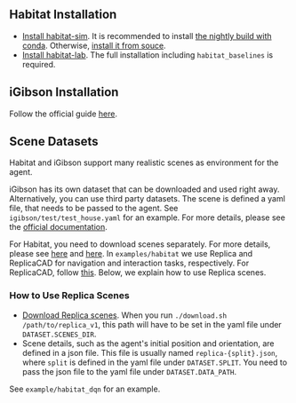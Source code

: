 ## Habitat Installation
* [Install habitat-sim](https://github.com/facebookresearch/habitat-sim/).
It is recommended to install [the nightly build with conda](https://anaconda.org/aihabitat-nightly/habitat-sim).
Otherwise, [install it from souce](https://github.com/facebookresearch/habitat-sim/blob/master/BUILD_FROM_SOURCE.md).
* [Install habitat-lab](https://github.com/facebookresearch/habitat-lab).
The full installation including `habitat_baselines` is required.


## iGibson Installation
Follow the official guide [here](https://github.com/StanfordVL/iGibson).


## Scene Datasets
Habitat and iGibson support many realistic scenes as environment for the agent.

iGibson has its own dataset that can be downloaded and used right away.
Alternatively, you can use third party datasets. The scene is defined a yaml
file, that needs to be passed to the agent. See `igibson/test/test_house.yaml`
for an example. For more details, please see the
[official documentation](http://svl.stanford.edu/igibson/).

For Habitat, you need to download scenes separately. For more details, please
see [here](https://github.com/facebookresearch/habitat-lab#data) and
[here](https://github.com/facebookresearch/habitat-lab#task-datasets).
In `examples/habitat` we use Replica and ReplicaCAD for navigation and
interaction tasks, respectively. For ReplicaCAD, follow
[this](https://github.com/facebookresearch/habitat-lab#replicacad).
Below, we explain how to use Replica scenes.

### How to Use Replica Scenes
* [Download Replica scenes](https://github.com/facebookresearch/Replica-Dataset).
When you run `./download.sh /path/to/replica_v1`, this path will have to be
set in the yaml file under `DATASET.SCENES_DIR`.
* Scene details, such as the agent's initial position and orientation, are defined
in a json file. This file is usually named `replica-{split}.json`, where `split`
is defined in the yaml file under `DATASET.SPLIT`. You need to pass the json file
to the yaml file under `DATASET.DATA_PATH`.

See `example/habitat_dqn` for an example.
